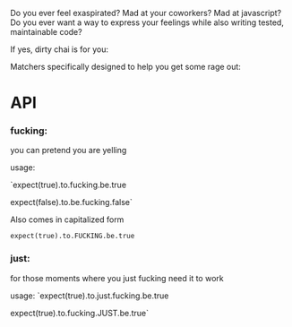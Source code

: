 Do you ever feel exaspirated? Mad at your coworkers? Mad at javascript? Do you ever want a way to express your feelings while also writing tested, maintainable code?

If yes, dirty chai is for you:

Matchers specifically designed to help you get some rage out:

# API
### fucking: 
you can pretend you are yelling

usage:

`expect(true).to.fucking.be.true

expect(false).to.be.fucking.false`

Also comes in capitalized form

`expect(true).to.FUCKING.be.true`


### just:
for those moments where you just fucking need it to work

usage:
`expect(true).to.just.fucking.be.true

expect(true).to.fucking.JUST.be.true`



